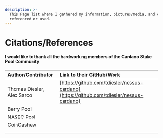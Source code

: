 ```yaml
---
description: >-
  This Page list where I gathered my information, pictures/media, and code I
  referenced or used.
---
```


# Citations/References

#### I would like to thank all the hardworking members of the Cardano Stake Pool Community 

| Author/Contributor | Link to their GitHub/Work |
| :--- | :--- |
| Thomas Diesler, Alex Sarco | [https://github.com/tdiesler/nessus-cardano](https://github.com/tdiesler/nessus-cardano) |
| Berry Pool |  |
| NASEC Pool |  |
| CoinCashew |  |
|  |  |
|  |  |



